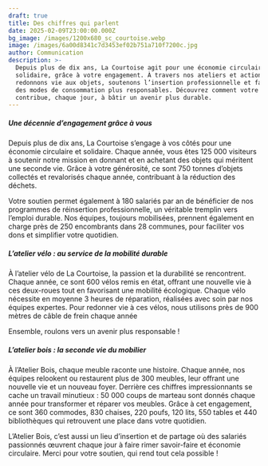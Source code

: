 ```yaml
---
draft: true
title: Des chiffres qui parlent
date: 2025-02-09T23:00:00.000Z
bg_image: /images/1200x680_sc_courtoise.webp
image: /images/6a00d8341c7d3453ef02b751a710f7200c.jpg
author: Communication
description: >-
  Depuis plus de dix ans, La Courtoise agit pour une économie circulaire et
  solidaire, grâce à votre engagement. À travers nos ateliers et actions, nous
  redonnons vie aux objets, soutenons l’insertion professionnelle et favorisons
  des modes de consommation plus responsables. Découvrez comment votre soutien
  contribue, chaque jour, à bâtir un avenir plus durable.
---
```


##### **Une décennie d’engagement grâce à vous**

Depuis plus de dix ans, La Courtoise s’engage à vos côtés pour une économie circulaire et solidaire. Chaque année, vous êtes 125 000 visiteurs à soutenir notre mission en donnant et en achetant des objets qui méritent une seconde vie. Grâce à votre générosité, ce sont 750 tonnes d’objets collectés et revalorisés chaque année, contribuant à la réduction des déchets.

Votre soutien permet également à 180 salariés par an de bénéficier de nos programmes de réinsertion professionnelle, un véritable tremplin vers l’emploi durable. Nos équipes, toujours mobilisées, prennent également en charge près de 250 encombrants dans 28 communes, pour faciliter vos dons et simplifier votre quotidien.

##### **L’atelier vélo : au service de la mobilité durable**

À l’atelier vélo de La Courtoise, la passion et la durabilité se rencontrent. Chaque année, ce sont 600 vélos remis en état, offrant une nouvelle vie à ces deux-roues tout en favorisant une mobilité écologique. Chaque vélo nécessite en moyenne 3 heures de réparation, réalisées avec soin par nos équipes expertes. Pour redonner vie à ces vélos, nous utilisons près de 900 mètres de câble de frein chaque année

Ensemble, roulons vers un avenir plus responsable !

##### **L’atelier bois : la seconde vie du mobilier**

À l’Atelier Bois, chaque meuble raconte une histoire. Chaque année, nos équipes relookent ou restaurent plus de 300 meubles, leur offrant une nouvelle vie et un nouveau foyer. Derrière ces chiffres impressionnants se cache un travail minutieux : 50 000 coups de marteau sont donnés chaque année pour transformer et réparer vos meubles. Grâce à cet engagement, ce sont 360 commodes, 830 chaises, 220 poufs, 120 lits, 550 tables et 440 bibliothèques qui retrouvent une place dans votre quotidien.

L’Atelier Bois, c’est aussi un lieu d’insertion et de partage où des salariés passionnés œuvrent chaque jour à faire rimer savoir-faire et économie circulaire. Merci pour votre soutien, qui rend tout cela possible !
